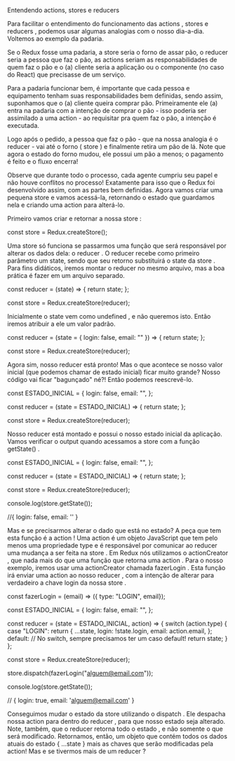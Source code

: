Entendendo actions, stores e reducers

Para facilitar o entendimento do funcionamento das actions , stores e reducers , podemos usar algumas analogias com o nosso dia-a-dia. Voltemos ao exemplo da padaria.

Se o Redux fosse uma padaria, a store seria o forno de assar pão, o reducer seria a pessoa que faz o pão, as actions seriam as responsabilidades de quem faz o pão e o (a) cliente seria a aplicação ou o componente (no caso do React) que precisasse de um serviço.

Para a padaria funcionar bem, é importante que cada pessoa e equipamento tenham suas responsabilidades bem definidas, sendo assim, suponhamos que o (a) cliente queira comprar pão.
Primeiramente ele (a) entra na padaria com a intenção de comprar o pão - isso poderia ser assimilado a uma action - ao requisitar pra quem faz o pão, a intenção é executada.

Logo após o pedido, a pessoa que faz o pão - que na nossa analogia é o reducer - vai até o forno ( store ) e finalmente retira um pão de lá. Note que agora o estado do forno mudou, ele possui um pão a menos; o pagamento é feito e o fluxo encerra!

Observe que durante todo o processo, cada agente cumpriu seu papel e não houve conflitos no processo! Exatamente para isso que o Redux foi desenvolvido assim, com as partes bem definidas.
Agora vamos criar uma pequena store e vamos acessá-la, retornando o estado que guardamos nela e criando uma action para alterá-lo.

Primeiro vamos criar e retornar a nossa store :

const store = Redux.createStore();

Uma store só funciona se passarmos uma função que será responsável por alterar os dados dela: o reducer . O reducer recebe como primeiro parâmetro um state, sendo que seu retorno substituirá o state da store . Para fins didáticos, iremos montar o reducer no mesmo arquivo, mas a boa prática é fazer em um arquivo separado.

const reducer = (state) => {
return state;
};

const store = Redux.createStore(reducer);

Inicialmente o state vem como undefined , e não queremos isto. Então iremos atribuir a ele um valor padrão.

const reducer = (state = { login: false, email: "" }) => {
return state;
};

const store = Redux.createStore(reducer);

Agora sim, nosso reducer está pronto! Mas o que acontece se nosso valor inicial (que podemos chamar de estado inicial) ficar muito grande? Nosso código vai ficar "bagunçado" né?! Então podemos reescrevê-lo.

const ESTADO_INICIAL = {
login: false,
email: "",
};

const reducer = (state = ESTADO_INICIAL) => {
return state;
};

const store = Redux.createStore(reducer);

Nosso reducer está montado e possui o nosso estado inicial da aplicação. Vamos verificar o output quando acessamos a store com a função getState() .

const ESTADO_INICIAL = {
  login: false,
  email: "",
};

const reducer = (state = ESTADO_INICIAL) => {
  return state;
};

const store = Redux.createStore(reducer);

console.log(store.getState());

//{ login: false, email: '' }

Mas e se precisarmos alterar o dado que está no estado? A peça que tem esta função é a action ! Uma action é um objeto JavaScript que tem pelo menos uma propriedade type e é responsável por comunicar ao reducer uma mudança a ser feita na store . Em Redux nós utilizamos o actionCreator , que nada mais do que uma função que retorna uma action . Para o nosso exemplo, iremos usar uma actionCreator chamada fazerLogin . Esta função irá enviar uma action ao nosso reducer , com a intenção de alterar para verdadeiro a chave login da nossa store .

const fazerLogin = (email) => ({
  type: "LOGIN",
  email});

const ESTADO_INICIAL = {
  login: false,
  email: "",
};

const reducer = (state = ESTADO_INICIAL, action) => {
  switch (action.type) {
    case "LOGIN":
      return {
        ...state,
        login: !state.login,
        email: action.email,
      };
    default: // No switch, sempre precisamos ter um caso default!
      return state;
  }
};

const store = Redux.createStore(reducer);

store.dispatch(fazerLogin("alguem@email.com"));

console.log(store.getState());

// { login: true, email: 'alguem@email.com' }

Conseguimos mudar o estado da store utilizando o dispatch . Ele despacha nossa action para dentro do reducer , para que nosso estado seja alterado. Note, também, que o reducer retorna todo o estado , e não somente o que será modificado. Retornamos, então, um objeto que contém todos os dados atuais do estado { ...state } mais as chaves que serão modificadas pela action! Mas e se tivermos mais de um reducer ?